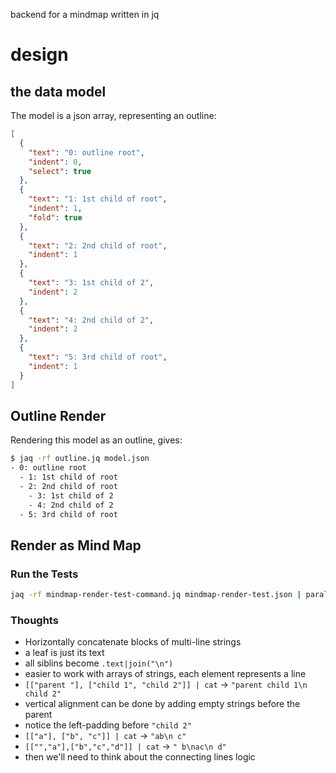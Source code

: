 backend for a mindmap written in jq

# design

## the data model

The model is a json array, representing an outline:

```json
[
  {
    "text": "0: outline root",
    "indent": 0,
    "select": true
  },
  {
    "text": "1: 1st child of root",
    "indent": 1,
    "fold": true
  },
  {
    "text": "2: 2nd child of root",
    "indent": 1
  },
  {
    "text": "3: 1st child of 2",
    "indent": 2
  },
  {
    "text": "4: 2nd child of 2",
    "indent": 2
  },
  {
    "text": "5: 3rd child of root",
    "indent": 1
  }
]
```

## Outline Render

Rendering this model as an outline, gives:

```sh
$ jaq -rf outline.jq model.json
- 0: outline root
  - 1: 1st child of root
  - 2: 2nd child of root
    - 3: 1st child of 2
    - 4: 2nd child of 2
  - 5: 3rd child of root
```

## Render as Mind Map

### Run the Tests

```sh
jaq -rf mindmap-render-test-command.jq mindmap-render-test.json | parallel
```

### Thoughts

- Horizontally concatenate blocks of multi-line strings
- a leaf is just its text
- all siblins become `.text|join("\n")`
- easier to work with arrays of strings, each element represents a line
- `[["parent "], ["child 1", "child 2"]] | cat` -> `"parent child 1\n child 2"`
- vertical alignment can be done by adding empty strings before the parent
- notice the left-padding before `"child 2"`
- `[["a"], ["b", "c"]] | cat` -> `"ab\n c"`
- `[["","a"],["b","c","d"]] | cat` -> `" b\nac\n d"`
- then we'll need to think about the connecting lines logic
